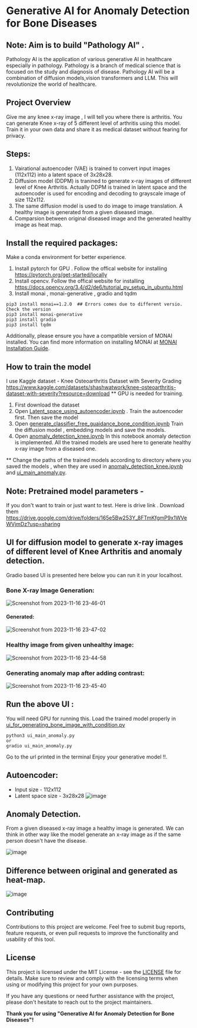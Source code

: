 # Generative AI for Anomaly Detection for Bone Diseases

## Note: Aim is to build "Pathology AI" . 
Pathology AI is the application of various generative AI in healthcare especially in pathology. Pathology is a branch of medical science that is focused on the study and diagnosis of disease. Pathology AI will be a combination of diffusion models,vision transformers and LLM. This will revolutionize the world of healthcare.

## Project Overview
Give me any knee x-ray image , I will tell you where there is arthritis. You can generate Knee x-ray of 5 different level of arthritis using this model. Train it in your own data and share it as medical dataset without fearing for privacy.



## Steps:

1) Vairational autoencoder (VAE) is trained to convert input images (112x112) into a latent space of 3x28x28.
2) Diffusion model (DDPM) is tranined to generate x-ray images of different level of Knee Arthritis. Actually DDPM is trained in latent space and the autoencoder is used for encoding and decoding to grayscale image of size 112x112.
3) The same diffusion model is used to do image to image translation. A healthy image is generated from a given diseased image.
4) Comparsion between original diseased image and the generated healthy image as heat map.

## Install the required packages:
Make a conda environment for better experience.
1) Install pytorch for GPU . Follow the offical website for installing https://pytorch.org/get-started/locally
2) Install opencv. Follow the offical website for installing https://docs.opencv.org/3.4/d2/de6/tutorial_py_setup_in_ubuntu.html 
3) Install monai , monai-generative , gradio and tqdm 
```
pip3 install monai==1.2.0  ## Errors comes due to different versio. Check the version
pip3 install monai-generative
pip3 install gradio
pip3 install tqdm
```
Additionally, please ensure you have a compatible version of MONAI installed. You can find more information on installing MONAI at [MONAI Installation Guide](https://github.com/Project-MONAI/MONAI#installation).


## How to train the model
I use Kaggle dataset - Knee Osteoarthritis Dataset with Severity Grading
https://www.kaggle.com/datasets/shashwatwork/knee-osteoarthritis-dataset-with-severity?resource=download
** GPU is needed for training.
1) First download the dataset
2) Open [Latent_space_using_autoencoder.ipynb](./Latent_space_using_autoencoder.ipynb) . Train the autoencoder first. Then save the model
3) Open [generate_classifier_free_guaidance_bone_condition.ipynb](./generate_classifier_free_guaidance_bone_condition.ipynb) Train the diffusion model , embedding models and save the models.
4) Open [anomaly_detection_knee.ipynb](./anomaly_detection_knee.ipynb) In this notebook anomaly detection is implemented. All the trained models are used here to generate healthy x-ray image from a diseased one.

** Change the paths of the trained models according to directory where you saved the models , when they are used in [anomaly_detection_knee.ipynb](./anomaly_detection_knee.ipynb) and [ui_main_anomaly.py](./ui_main_anomaly.py).

## Note: Pretrained model parameters - 
If you don't want to train or just want to test. Here is drive link . Download them
https://drive.google.com/drive/folders/165e5Bw253Y_8FTmKfgmP9x1WVeWVjmDz?usp=sharing 

## UI for diffusion model to generate x-ray images of different level of Knee Arthritis and anomaly detection.
Gradio based UI is presented here below you can run it in your localhost.
### Bone X-ray Image Generation:

![Screenshot from 2023-11-16 23-46-01](https://github.com/pongthang/generative-AI-anomaly-detection/assets/57061570/18c5b234-8088-42bd-8f92-dc056dfe9200)

#### Generated:

![Screenshot from 2023-11-16 23-47-02](https://github.com/pongthang/generative-AI-anomaly-detection/assets/57061570/2f76644e-9c8c-4319-9a3a-6ef3b58ec38b)

### Healthy image from given unhealthy image:

![Screenshot from 2023-11-16 23-44-58](https://github.com/pongthang/generative-AI-anomaly-detection/assets/57061570/fa67ba6f-2ad4-46cd-8a83-461602913f81)
### Generating anomaly map after adding contrast:

![Screenshot from 2023-11-16 23-45-40](https://github.com/pongthang/generative-AI-anomaly-detection/assets/57061570/d3d52e7b-8340-4e2b-ba26-16e1a490ee19)




## Run the above UI :
You will need GPU for running this. 
Load the trained model properly in [ui_for_generating_bone_image_with_condition.py](./ui_for_generating_bone_image_with_condition.py)
```
python3 ui_main_anomaly.py
or
gradio ui_main_anomaly.py
```
Go to the url printed in the terminal
Enjoy your generative model !!.

## Autoencoder:
* Input size - 112x112
* Latent space size - 3x28x28
![image](https://github.com/pongthang/generative-AI-anomaly-detection/assets/57061570/335c62ba-bd40-457a-a2cb-c54aedfe1d4e)


## Anomaly Detection.
From a given diseased x-ray image a healthy image is generated. We can think in other way like the model generate an x-ray image as if the same person doesn't have the disease.

![image](https://github.com/pongthang/generative-AI-anomaly-detection/assets/57061570/1546b239-a109-4f53-b699-7b01437f13e1)

## Difference between original and generated as heat-map.
![image](https://github.com/pongthang/generative-AI-anomaly-detection/assets/57061570/512617ba-ff4a-45b2-a302-4661b6ff14e0)

## Contributing

Contributions to this project are welcome. Feel free to submit bug reports, feature requests, or even pull requests to improve the functionality and usability of this tool.

## License

This project is licensed under the MIT License - see the [LICENSE](LICENSE) file for details. Make sure to review and comply with the licensing terms when using or modifying this project for your own purposes.

If you have any questions or need further assistance with the project, please don't hesitate to reach out to the project maintainers.

**Thank you for using "Generative AI for Anomaly Detection for Bone Diseases"!**


